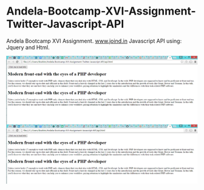 # Andela-Bootcamp-XVI-Assignment-Twitter-Javascript-API

Andela Bootcamp XVI Assignment. www.joind.in Javascript API using: Jquery and Html. </br>

<img src="/api.png">

